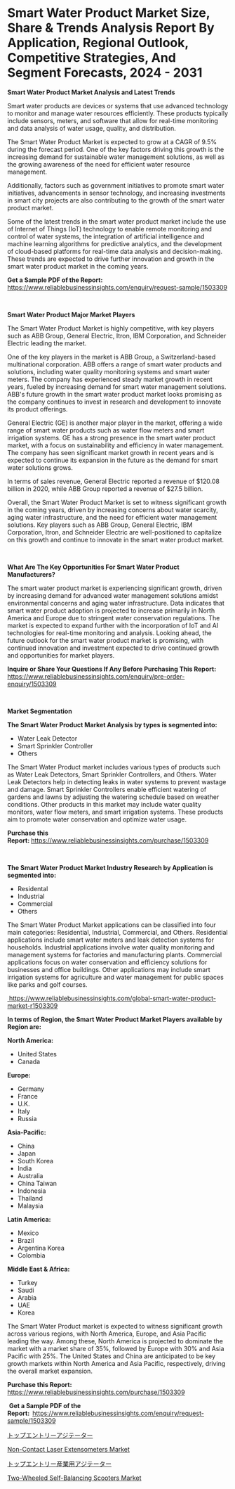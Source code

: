 <p><h1>Smart Water Product Market Size, Share & Trends Analysis Report By Application, Regional Outlook, Competitive Strategies, And Segment Forecasts, 2024 - 2031</h1></p><p><strong>Smart Water Product Market Analysis and Latest Trends</strong></p>
<p><p>Smart water products are devices or systems that use advanced technology to monitor and manage water resources efficiently. These products typically include sensors, meters, and software that allow for real-time monitoring and data analysis of water usage, quality, and distribution. </p><p>The Smart Water Product Market is expected to grow at a CAGR of 9.5% during the forecast period. One of the key factors driving this growth is the increasing demand for sustainable water management solutions, as well as the growing awareness of the need for efficient water resource management. </p><p>Additionally, factors such as government initiatives to promote smart water initiatives, advancements in sensor technology, and increasing investments in smart city projects are also contributing to the growth of the smart water product market. </p><p>Some of the latest trends in the smart water product market include the use of Internet of Things (IoT) technology to enable remote monitoring and control of water systems, the integration of artificial intelligence and machine learning algorithms for predictive analytics, and the development of cloud-based platforms for real-time data analysis and decision-making. These trends are expected to drive further innovation and growth in the smart water product market in the coming years.</p></p>
<p><strong>Get a Sample PDF of the Report:&nbsp;</strong> <a href="https://www.reliablebusinessinsights.com/enquiry/request-sample/1503309">https://www.reliablebusinessinsights.com/enquiry/request-sample/1503309</a></p>
<p>&nbsp;</p>
<p><strong>Smart Water Product Major Market Players</strong></p>
<p><p>The Smart Water Product Market is highly competitive, with key players such as ABB Group, General Electric, Itron, IBM Corporation, and Schneider Electric leading the market. </p><p>One of the key players in the market is ABB Group, a Switzerland-based multinational corporation. ABB offers a range of smart water products and solutions, including water quality monitoring systems and smart water meters. The company has experienced steady market growth in recent years, fueled by increasing demand for smart water management solutions. ABB's future growth in the smart water product market looks promising as the company continues to invest in research and development to innovate its product offerings.</p><p>General Electric (GE) is another major player in the market, offering a wide range of smart water products such as water flow meters and smart irrigation systems. GE has a strong presence in the smart water product market, with a focus on sustainability and efficiency in water management. The company has seen significant market growth in recent years and is expected to continue its expansion in the future as the demand for smart water solutions grows.</p><p>In terms of sales revenue, General Electric reported a revenue of $120.08 billion in 2020, while ABB Group reported a revenue of $27.5 billion.</p><p>Overall, the Smart Water Product Market is set to witness significant growth in the coming years, driven by increasing concerns about water scarcity, aging water infrastructure, and the need for efficient water management solutions. Key players such as ABB Group, General Electric, IBM Corporation, Itron, and Schneider Electric are well-positioned to capitalize on this growth and continue to innovate in the smart water product market.</p></p>
<p>&nbsp;</p>
<p><strong>What Are The Key Opportunities For Smart Water Product Manufacturers?</strong></p>
<p><p>The smart water product market is experiencing significant growth, driven by increasing demand for advanced water management solutions amidst environmental concerns and aging water infrastructure. Data indicates that smart water product adoption is projected to increase primarily in North America and Europe due to stringent water conservation regulations. The market is expected to expand further with the incorporation of IoT and AI technologies for real-time monitoring and analysis. Looking ahead, the future outlook for the smart water product market is promising, with continued innovation and investment expected to drive continued growth and opportunities for market players.</p></p>
<p><strong>Inquire or Share Your Questions If Any Before Purchasing This Report:</strong> <a href="https://www.reliablebusinessinsights.com/enquiry/pre-order-enquiry/1503309">https://www.reliablebusinessinsights.com/enquiry/pre-order-enquiry/1503309</a></p>
<p>&nbsp;</p>
<p><strong>Market Segmentation</strong></p>
<p><strong>The Smart Water Product Market Analysis by types is segmented into:</strong></p>
<p><ul><li>Water Leak Detector</li><li>Smart Sprinkler Controller</li><li>Others</li></ul></p>
<p><p>The Smart Water Product market includes various types of products such as Water Leak Detectors, Smart Sprinkler Controllers, and Others. Water Leak Detectors help in detecting leaks in water systems to prevent wastage and damage. Smart Sprinkler Controllers enable efficient watering of gardens and lawns by adjusting the watering schedule based on weather conditions. Other products in this market may include water quality monitors, water flow meters, and smart irrigation systems. These products aim to promote water conservation and optimize water usage.</p></p>
<p><strong>Purchase this Report:&nbsp;</strong><a href="https://www.reliablebusinessinsights.com/purchase/1503309">https://www.reliablebusinessinsights.com/purchase/1503309</a></p>
<p>&nbsp;</p>
<p><strong>The Smart Water Product Market Industry Research by Application is segmented into:</strong></p>
<p><ul><li>Residental</li><li>Industrial</li><li>Commercial</li><li>Others</li></ul></p>
<p><p>The Smart Water Product Market applications can be classified into four main categories: Residential, Industrial, Commercial, and Others. Residential applications include smart water meters and leak detection systems for households. Industrial applications involve water quality monitoring and management systems for factories and manufacturing plants. Commercial applications focus on water conservation and efficiency solutions for businesses and office buildings. Other applications may include smart irrigation systems for agriculture and water management for public spaces like parks and golf courses.</p></p>
<p><a href="https://www.reliablebusinessinsights.com/global-smart-water-product-market-r1503309">&nbsp;https://www.reliablebusinessinsights.com/global-smart-water-product-market-r1503309</a></p>
<p><strong>In terms of Region, the Smart Water Product Market Players available by Region are:</strong></p>
<p>
    <p> <strong> North America: </strong>
        <ul>
            <li>United States</li>
            <li>Canada</li>
        </ul>
        </p> 
    <p> <strong> Europe: </strong>
        <ul>
            <li>Germany</li>
            <li>France</li>
            <li>U.K.</li>
            <li>Italy</li>
            <li>Russia</li>
        </ul>
        </p> 
    <p> <strong> Asia-Pacific: </strong>
        <ul>
            <li>China</li>
            <li>Japan</li>
            <li>South Korea</li>
            <li>India</li>
            <li>Australia</li>
            <li>China Taiwan</li>
            <li>Indonesia</li>
            <li>Thailand</li>
            <li>Malaysia</li>
        </ul>
        </p> 
    <p> <strong> Latin America: </strong>
        <ul>
            <li>Mexico</li>
            <li>Brazil</li>
            <li>Argentina Korea</li>
            <li>Colombia</li>
        </ul>
        </p> 
    <p> <strong> Middle East & Africa: </strong>
        <ul>
            <li>Turkey</li>
            <li>Saudi</li>
            <li>Arabia</li>
            <li>UAE</li>
            <li>Korea</li>
        </ul>
    </p>
    </p>
<p><p>The Smart Water Product market is expected to witness significant growth across various regions, with North America, Europe, and Asia Pacific leading the way. Among these, North America is projected to dominate the market with a market share of 35%, followed by Europe with 30% and Asia Pacific with 25%. The United States and China are anticipated to be key growth markets within North America and Asia Pacific, respectively, driving the overall market expansion.</p></p>
<p><strong>Purchase this Report: </strong><a href="https://www.reliablebusinessinsights.com/purchase/1503309">https://www.reliablebusinessinsights.com/purchase/1503309</a></p>
<p>&nbsp;<strong>Get a Sample PDF of the Report:&nbsp;&nbsp;</strong><a href="https://www.reliablebusinessinsights.com/enquiry/request-sample/1503309">https://www.reliablebusinessinsights.com/enquiry/request-sample/1503309</a></p>
<p><strong></strong></p>
<p><p><a href="https://github.com/ddwcuskozol07187/Market-Research-Report-List-2/blob/main/452445594811.md">トップエントリーアジテーター</a></p><p><a href="https://github.com/tamvrosiya/Market-Research-Report-List-4/blob/main/non-contact-laser-extensometers-market.md">Non-Contact Laser Extensometers Market</a></p><p><a href="https://github.com/marbadji/Market-Research-Report-List-1/blob/main/217050794812.md">トップエントリー産業用アジテーター</a></p><p><a href="https://github.com/pizolina/Market-Research-Report-List-4/blob/main/two-wheeled-self-balancing-scooters-market.md">Two-Wheeled Self-Balancing Scooters Market</a></p></p>